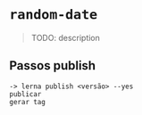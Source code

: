 # `random-date`

> TODO: description

## Passos publish

```
-> lerna publish <versão> --yes
publicar
gerar tag


```
